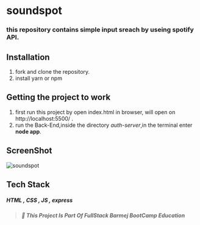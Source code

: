 # soundspot

### this repository contains simple input sreach by useing spotify API.

## Installation

1. fork and clone the repository.
2. install yarn or npm 

## Getting the project to work

1. first run this project by open index.html in browser, will open on http://localhost:5500/ .
1. run the Back-End,inside the directory _auth-server_,in the terminal enter **node app**.

## ScreenShot

![soundspot](../Fullsatck-soundspotProject/screenshot.png)

## Tech Stack

##### HTML , CSS , JS , express

> ##### :red_circle: This Project Is Part Of FullStack Barmej BootCamp Education
